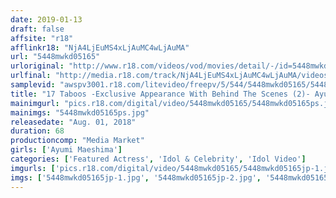 ```yaml
---
date: 2019-01-13
draft: false
affsite: "r18"
afflinkr18: "NjA4LjEuMS4xLjAuMC4wLjAuMA"
url: "5448mwkd05165"
urloriginal: "http://www.r18.com/videos/vod/movies/detail/-/id=5448mwkd05165"
urlfinal: "http://media.r18.com/track/NjA4LjEuMS4xLjAuMC4wLjAuMA/videos/vod/movies/detail/-/id=5448mwkd05165"
samplevid: "awspv3001.r18.com/litevideo/freepv/5/544/5448mwkd05165/5448mwkd05165_dmb_w.mp4"
title: "17 Taboos -Exclusive Appearance With Behind The Scenes (2)- Ayumi Maejima"
mainimgurl: "pics.r18.com/digital/video/5448mwkd05165/5448mwkd05165ps.jpg"
mainimgs: "5448mwkd05165ps.jpg"
releasedate: "Aug. 01, 2018"
duration: 68
productioncomp: "Media Market"
girls: ['Ayumi Maeshima']
categories: ['Featured Actress', 'Idol & Celebrity', 'Idol Video']
imgurls: ['pics.r18.com/digital/video/5448mwkd05165/5448mwkd05165jp-1.jpg', 'pics.r18.com/digital/video/5448mwkd05165/5448mwkd05165jp-2.jpg', 'pics.r18.com/digital/video/5448mwkd05165/5448mwkd05165jp-3.jpg', 'pics.r18.com/digital/video/5448mwkd05165/5448mwkd05165jp-4.jpg', 'pics.r18.com/digital/video/5448mwkd05165/5448mwkd05165jp-5.jpg', 'pics.r18.com/digital/video/5448mwkd05165/5448mwkd05165jp-6.jpg', 'pics.r18.com/digital/video/5448mwkd05165/5448mwkd05165jp-7.jpg', 'pics.r18.com/digital/video/5448mwkd05165/5448mwkd05165jp-8.jpg', 'pics.r18.com/digital/video/5448mwkd05165/5448mwkd05165jp-9.jpg', 'pics.r18.com/digital/video/5448mwkd05165/5448mwkd05165jp-10.jpg', 'pics.r18.com/digital/video/5448mwkd05165/5448mwkd05165jp-11.jpg', 'pics.r18.com/digital/video/5448mwkd05165/5448mwkd05165jp-12.jpg', 'pics.r18.com/digital/video/5448mwkd05165/5448mwkd05165jp-13.jpg', 'pics.r18.com/digital/video/5448mwkd05165/5448mwkd05165jp-14.jpg', 'pics.r18.com/digital/video/5448mwkd05165/5448mwkd05165jp-15.jpg', 'pics.r18.com/digital/video/5448mwkd05165/5448mwkd05165jp-16.jpg', 'pics.r18.com/digital/video/5448mwkd05165/5448mwkd05165jp-17.jpg', 'pics.r18.com/digital/video/5448mwkd05165/5448mwkd05165jp-18.jpg', 'pics.r18.com/digital/video/5448mwkd05165/5448mwkd05165jp-19.jpg', 'pics.r18.com/digital/video/5448mwkd05165/5448mwkd05165jp-20.jpg']
imgs: ['5448mwkd05165jp-1.jpg', '5448mwkd05165jp-2.jpg', '5448mwkd05165jp-3.jpg', '5448mwkd05165jp-4.jpg', '5448mwkd05165jp-5.jpg', '5448mwkd05165jp-6.jpg', '5448mwkd05165jp-7.jpg', '5448mwkd05165jp-8.jpg', '5448mwkd05165jp-9.jpg', '5448mwkd05165jp-10.jpg', '5448mwkd05165jp-11.jpg', '5448mwkd05165jp-12.jpg', '5448mwkd05165jp-13.jpg', '5448mwkd05165jp-14.jpg', '5448mwkd05165jp-15.jpg', '5448mwkd05165jp-16.jpg', '5448mwkd05165jp-17.jpg', '5448mwkd05165jp-18.jpg', '5448mwkd05165jp-19.jpg', '5448mwkd05165jp-20.jpg']
---
```

